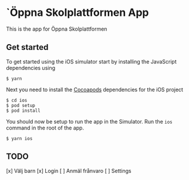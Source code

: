 # `Öppna Skolplattformen App

This is the app for Öppna Skolplattformen

## Get started

To get started using the iOS simulator start by installing the JavaScript
dependencies using

```
$ yarn
```

Next you need to install the [Cocoapods](https://cocoapods.org/) dependencies
for the iOS project

```
$ cd ios
$ pod setup
$ pod install
```

You should now be setup to run the app in the Simulator. Run the `ios` command
in the root of the app.

```
$ yarn ios
```

## TODO

[x] Välj barn
[x] Login
[ ] Anmäl frånvaro
[ ] Settings
